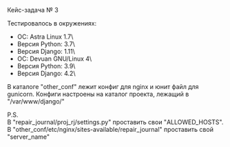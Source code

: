 Кейс-задача № 3

Тестировалось в окружениях:
* ОС: Astra Linux 1.7\
 * Версия Python: 3.7\
 * Версия Django: 1.11\
* ОС: Devuan GNU/Linux 4\
 * Версия Python: 3.9\
 * Версия Django: 4.2\

В каталоге "other_conf" лежит конфиг для nginx и юнит файл для gunicorn. Конфиги настроены на каталог проекта, лежащий в "/var/www/django/"

P.S.\
В "repair_journal/proj_rj/settings.py" проставить свои "ALLOWED_HOSTS". В "other_conf/etc/nginx/sites-available/repair_journal" проставить свой "server_name"

